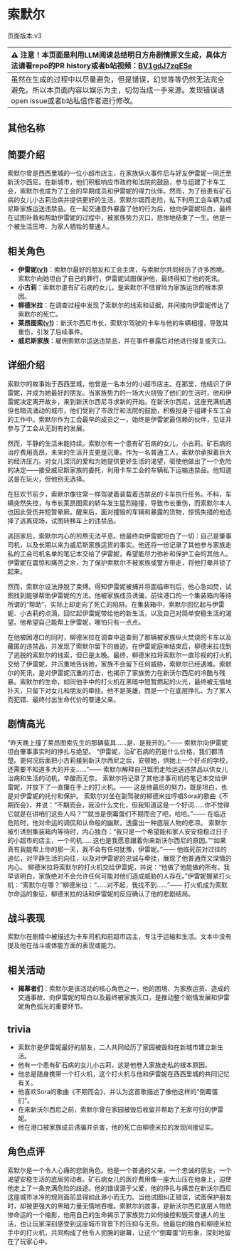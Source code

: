 # 索默尔
页面版本:v3
 

| :warning: 注意！本页面是利用LLM阅读总结明日方舟剧情原文生成，具体方法请看repo的PR history或者b站视频：[BV1gdJ7zqESe](https://www.bilibili.com/video/BV1gdJ7zqESe/)         |
|:----------------------------|
| 虽然在生成的过程中以尽量避免，但是错误，幻觉等等仍然无法完全避免。所以本页面内容以娱乐为主，切勿当成一手来源。发现错误请open issue或者b站私信作者进行修改。|



## 其他名称

## 简要介绍
索默尔曾是西西里城的一位小超市店主，在家族纵火事件后与好友伊雷妮一同迁至新沃尔西尼。在新城市，他们积极响应市政府和法院的鼓励，参与组建了卡车工会，索默尔也成为了工会的早期成员和伊雷妮的得力伙伴。然而，为了给患有矿石病的女儿小古莉治病并提供更好的生活，索默尔铤而走险，私下利用工会车辆为威尼斯家族运送违禁品。在一起交通意外暴露了他的行为后，他向伊雷妮坦白，最终在试图补救和帮助伊雷妮的过程中，被家族势力灭口，悲惨地结束了一生。他是一个被生活压垮、为家人牺牲的普通人。
## 相关角色
-   **伊雷妮([v1](../chars/extended_char_yi_lei_ni.md))**：索默尔最好的朋友和工会主席，与索默尔共同经历了许多困境。索默尔向她坦白了自己的罪行，伊雷妮试图保护他，最终得知了他的死讯。
-   **小古莉**：索默尔患有矿石病的女儿，是索默尔不惜冒险为家族运货的根本原因。
-   **柳德米拉**：在调查过程中发现了索默尔的线索和证据，并间接向伊雷妮传达了索默尔的死亡。
-   **莱昂图索([v1](../chars/extended_char_lai_ang_tu_suo.md))**：新沃尔西尼市长，索默尔驾驶的卡车与他的车辆相撞，导致其重伤，引发了后续事件。
-   **威尼斯家族**：雇佣索默尔运送违禁品，并在事件暴露后对他进行报复或灭口。
## 详细介绍
索默尔的故事始于西西里城，他曾是一名本分的小超市店主。在那里，他结识了伊雷妮，并成为她最好的朋友。当家族势力的一场大火烧毁了他们的生活时，他和伊雷妮决定离开故乡，来到新沃尔西尼寻求新的开始。在新沃尔西尼，这座充满机遇但也暗流涌动的城市，他们受到了市政厅和法院的鼓励，积极投身于组建卡车工会的工作中。索默尔作为工会最早的成员之一，始终是伊雷妮最信赖的伙伴，见证并参与了工会从无到有的发展。

然而，平静的生活未能持续。索默尔有一个患有矿石病的女儿，小古莉。矿石病的治疗费用高昂，未来的生活开支更是沉重。作为一名普通工人，索默尔承担着巨大的经济压力。对女儿深沉的爱和为她提供更好生活的渴望，驱使他做出了一个危险的决定——接受威尼斯家族的委托，利用卡车工会的车辆私下运输违禁品。他知道这是在玩火，但他别无选择。

在狂欢节前夕，索默尔像往常一样驾驶着装载着违禁品的卡车执行任务。不料，车辆突然失控，与市长莱昂图索的轿车发生猛烈碰撞，导致市长重伤，而索默尔本人也因此受伤并短暂晕厥。醒来后，面对撞毁的车辆和暴露的货物，惊慌失措的他选择了逃离现场，试图转移车上的违禁品。

逃回家后，索默尔内心的煎熬无法平息。他最终向伊雷妮坦白了一切：自己是肇事司机，以及长期以来为威尼斯家族运货的事实。他还将一份记录了其他参与家族走私的工会司机名单的笔记本交给了伊雷妮，希望能尽力弥补和保护工会的其他人。伊雷妮在震惊和痛苦之余，为了保护索默尔不被家族或警方带走，将他打晕并锁了起来。

然而，索默尔设法挣脱了束缚。得知伊雷妮被捕并将面临审判后，他心急如焚，试图找到能够帮助伊雷妮的方法。他被家族成员诱骗，前往港口的一个集装箱内等待所谓的“帮助”，实际上却走向了死亡的陷阱。在集装箱中，索默尔回忆起与伊雷妮、小古莉的点滴，回忆起伊雷妮带给他的新生活，以及自己对简单安稳生活的渴望。他希望自己能帮上伊雷妮，哪怕只有一点点。

在他被困港口的同时，柳德米拉在调查中追查到了那辆被家族纵火焚烧的卡车以及藏匿的违禁品，并发现了索默尔留下的痕迹。在伊雷妮庭审结束后，柳德米拉找到了逃脱的索默尔的线索，但已是太晚。最终，柳德米拉将索默尔一直珍视的打火机交给了伊雷妮，并沉重地告诉她，家族不会留下任何威胁，索默尔已经遇难。索默尔的死讯，是对伊雷妮沉重的打击，也揭示了家族势力在新沃尔西尼的冷酷与残暴。索默尔的生命，如同他手中的打火机在黑暗中短暂燃起的火光，最终被无情地扑灭，只留下对女儿和朋友的牵挂。他不是英雄，而是一个在底层挣扎、为了家人而犯错、最终付出生命代价的普通父亲。
## 剧情高光
“昨天晚上撞了莱昂图索先生的那辆载具......是、是我开的。”—— 索默尔向伊雷妮坦白肇事事实时的挣扎与绝望。
“伊雷妮，治矿石病的药是什么价格，我们都清楚。更何况后面把小古莉接到新沃尔西尼之后，安顿她，供她上一个好点的学校，还需要不知道多大的开支......”—— 索默尔解释自己铤而走险运送违禁品以供女儿治病和生活的动机，辛酸而无奈。
索默尔将记录了其他涉事司机的笔记本交给伊雷妮，并放下了一直攥在手上的打火机。—— 这是他最后的努力，既是坦白，也是对伊雷妮的托付和保护。
索默尔对坐在副驾驶的柳德米拉哼唱Sora的歌曲《不期而会》，并说：“不期而会，我没什么文化，但我知道这是一个好词......你不觉得它就是在讲咱们这些人吗？”“就当是倒霉蛋们不期而会了吧，哈哈。”—— 在临近危险时，他对命运的调侃和认命般的幽默，透露出一种底层人物的悲凉。
索默尔被引诱到集装箱内等待时，内心独白：“我只是一个希望能和家人安安稳稳过日子的小超市的店主，一个司机......这也是我愿意跟着你来新沃尔西尼的原因。”“如果真有我能帮上你的那一天，我不会有任何犹豫，伊雷妮。”—— 他临死前对过往的追忆，对平静生活的向往，以及对伊雷妮的忠诚与牵挂，展现了他普通而又深情的内心。
柳德米拉将索默尔的打火机交给伊雷妮，并说：“他做了他能做的所有。我早该明白，家族绝对不会允许任何可能对他们造成威胁的人存在。”伊雷妮握紧打火机：“索默尔在哪？”柳德米拉：“......对不起，我找不到......”—— 打火机成为索默尔命运的象征，柳德米拉的话和伊雷妮的反应确认了他的悲剧结局。
## 战斗表现
索默尔在剧情中被描述为卡车司机和前超市店主，专注于运输和生活。文本中没有提及他在战斗或体能方面的表现或能力。
## 相关活动
-   **揭幕者们**：索默尔是该活动的核心角色之一，他的困境、为家族运货、造成的交通事故、向伊雷妮的坦白以及最终被家族灭口，是推动整个剧情发展和伊雷妮角色弧光的重要环节。
## trivia
- 索默尔是伊雷妮最好的朋友，二人共同经历了家园被毁和在新城市建立新生活。
- 他有一个患有矿石病的女儿小古莉，这是他卷入家族走私的根本原因。
- 他总是随身携带一个打火机，这个打火机与他和伊雷妮在西西里城的共同记忆有关。
- 他喜欢Sora的歌曲《不期而会》，并认为这首歌描述了像他这样的“倒霉蛋们”。
- 在来新沃尔西尼之前，索默尔曾在家园被毁后收留并帮助了无家可归的伊雷妮。
- 他在港口被家族成员诱骗并杀害，他的死亡由柳德米拉的发现间接证实。
## 角色点评
索默尔是一个令人心痛的悲剧角色。他是一个普通的父亲，一个忠诚的朋友，一个渴望安稳生活的底层劳动者。矿石病女儿的医疗费用像一座大山压在他身上，迫使他走上了一条充满危险的歧途。他的错误源于父爱，他的挣扎与痛苦在新沃尔西尼这座城市冰冷的规则面前显得如此渺小而无力。当他试图纠正错误，试图保护朋友时，却被更强大的黑暗力量无情地吞噬。索默尔的故事，是新沃尔西尼底层人物悲惨命运的一个缩影，他用自己的生命揭示了家族势力如何操控和毁灭普通人的生活，也让玩家深刻感受到这座城市背景下的压抑与无奈。他最后的独白和柳德米拉手中的打火机，共同构成了他令人扼腕的谢幕，让这个“倒霉蛋”的形象，深刻地留在了玩家心中。